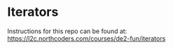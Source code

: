 # Iterators

Instructions for this repo can be found at: https://l2c.northcoders.com/courses/de2-fun/iterators